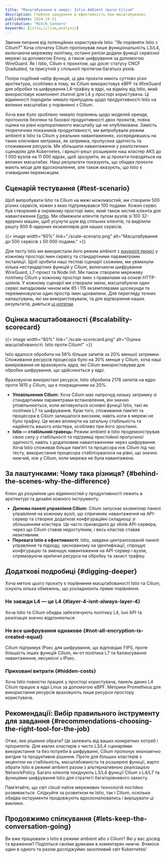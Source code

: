 ```yaml
---
title: "Масштабування в хмарі: Istio Ambient проти Cilium"
description: Глибоке занурення в ефективність при масштабуванні.
publishdate: 2024-10-21
attribution: "Mitch Connors"
keywords: [istio,cilium,analysis]
---
```


Звичне питання від потенційних користувачів Istio: "Як порівняти Istio з Cilium?" Хоча спочатку Cilium пропонував лише функціональність L3/L4, включаючи мережеву політику, останні релізи додали функції сервісної мережі за допомогою Envoy, а також шифрування за допомогою WireGuard. Як і Istio, Cilium є проєктом, що досяг статусу CNCF Graduated, та присутній у спільноті протягом багатьох років.

Попри подібний набір функцій, ці два проєкти мають суттєво різні архітектури, особливо в тому, як Cilium використовує eBPF та WireGuard для обробки та шифрування L4-трафіку в ядрі, на відміну від Istio, який використовує компонент ztunnel для L4 у просторі користувача. Ці відмінності породили чимало припущень щодо продуктивності Istio на великих масштабах у порівнянні з Cilium.

Хоча вже було зроблено чимало порівнянь щодо моделей оренди, протоколів безпеки та базової продуктивності двох проєктів, повна оцінка на рівні корпоративного масштабу ще не опублікована. Замість теоретичних показників продуктивності, ми випробували режим ambient в Istio та Cilium у реальних навантаженнях, зосередившись на таких ключових метриках, як затримка, пропускна здатність та споживання ресурсів. Ми збільшили навантаження у реалістичних сценаріях для Kubernetes, і врешті-решт розширили наш кластер AKS до 1 000 вузлів на 11 000 ядрах, щоб зрозуміти, як ці проєкти поводяться на великих масштабах. Наші результати показують, що обидва проєкти мають місце для вдосконалення, але також вказують, що Istio є очевидним переможцем.

## Сценарій тестування {#test-scenario}

Щоб випробувати Istio та Cilium на межі можливостей, ми створили 500 різних сервісів, кожен з яких підтримувався 100 подами. Кожен сервіс був створений в окремому просторі імен, який також містив клієнта для навантаження [Fortio](https://fortio.org/). Ми обмежили клієнтів пулом вузлів зі 100 32-ядерних машин, щоб усунути шум від спільних клієнтів, та виділили решту 900 8-ядерних екземплярів для наших сервісів.

{{< image width="60%"
    link="./scale-scenario.png"
    alt="Масштабування до 500 сервісів з 50 000 подами."
    >}}

Для тесту Istio ми використали його режим ambient з [waypoint проксі](/docs/ambient/usage/waypoint/) у кожному просторі імен сервісу та стандартними параметрами інсталяції. Щоб зробити наші тестові сценарії схожими, ми увімкнули кілька нестандартних функцій у Cilium, включаючи шифрування WireGuard, L7-проксі та Node Init. Ми також створили мережеву політику Cilium у кожному просторі імен з правилами на основі HTTP-шляхів. У кожному сценарії ми створили зміни, масштабуючи один сервіс випадковим чином між 85 і 115 екземплярами щосекунди та переіменовуючи один простір імен щохвилини. Для перегляду точних налаштувань, які ми використовували, та для відтворення наших результатів, дивіться [ці нотатки](https://github.com/therealmitchconnors/tools/blob/2384dc26f114300687b21f921581a158f27dc9e1/perf/load/many-svc-scenario/README.md).

## Оцінка масштабованості {#scalability-scorecard}

{{< image width="80%"
    link="./scale-scorecard.png"
    alt="Оцінка масштабованості: Istio проти Cilium!"
    >}}

Istio вдалося обробити на 56% більше запитів за 20% меншої затримки. Споживання ресурсів процесора було на 30% менше у Cilium, хоча наші вимірювання не враховують ядра, які Cilium використовував для обробки шифрування, що здійснюється у ядрі.

Враховуючи використані ресурси, Istio обробила 2178 запитів на ядро проти 1815 у Cilium, що є покращенням на 20%.

* **Уповільнення Cilium:** Хоча Cilium має напрочуд низьку затримку зі стандартними параметрами встановлення, він значно уповільнюється, коли активуються основні функції Istio, такі як політики L7 та шифрування. Крім того, споживання памʼяті та процесора в Cilium залишалося високим, навіть коли в мережі не було трафіку. Це може вплинути на загальну стабільність та надійність вашого кластера, особливо при його зростанні.
* **Istio — стабільний гравець:** Режим ambient в Istio продемонстрував свою силу у стабільності та підтримці пристойної пропускної здатності, навіть з додатковим навантаженням через шифрування. Хоча Istio споживав більше памʼяті та процесора ніж Cilium під час тесту, використання процесора стабілізувалося на рівні, що значно нижчий, ніж у Cilium, коли мережа не була навантажена.

## За лаштунками: Чому така різниця? {#behind-the-scenes-why-the-difference}

Ключ до розуміння цих відмінностей у продуктивності лежить в архітектурі та дизайні кожного інструменту.

* **Дилема панелі управління Cilium:** Cilium запускає екземпляр панелі управління на кожному вузлі, що спричиняє навантаження на API-сервер та створює додаткові конфігураційні складнощі зі збільшенням кластера. Це часто призводило до збоїв API-сервера, через що Cilium ставав недоступним, і весь кластер ставав неактивним.
* **Перевага Istio в ефективності:** Istio, завдяки централізованій панелі управління та підходу, заснованому на ідентифікації, спрощує конфігурацію та зменшує навантаження на API-сервер і вузли, спрямовуючи критичні ресурси на обробку та захист трафіку.

## Додаткові подробиці {#digging-deeper}

Хоча метою цього проєкту є порівняння масштабованості Istio та Cilium, існують кілька обмежень, що ускладнюють пряме порівняння.

### Не завжди L4 — це L4 {#layer-4-isnt-always-layer-4}

Хоча Istio та Cilium обидва забезпечують політику L4, їхні API та реалізація значно відрізняються.

### Не все шифрування однакове {#not-all-encryption-is-created-equal}

Cilium підтримує IPsec для шифрування, що відповідає FIPS, проте більшість інших функцій Cilium, як-от політика L7 та балансування навантаження, несумісні з IPsec.

### Приховані витрати {#hidden-costs}

Хоча Istio повністю працює у просторі користувача, панель даних L4 Cilium працює в ядрі Linux за допомогою eBPF. Метрики Prometheus для використання ресурсів враховують лише ресурси простору користувача.

## Рекомендації: Вибір правильного інструменту для завдання {#recommendations-choosing-the-right-tool-for-the-job}

Отже, яке рішення обрати? Це залежить від ваших конкретних потреб і пріоритетів. Для малих кластерів з чисто L3/L4 сценаріями використання та без потреби в шифруванні, Cilium пропонує економічно вигідне та продуктивне рішення. Проте для більших кластерів з акцентом на стабільність, масштабованість та розширені функції, варто обрати Istio в режимі ambient разом з альтернативною реалізацією NetworkPolicy. Багато клієнтів поєднують L3/L4 функції Cilium з L4/L7 та функціями шифрування Istio для стратегії багаторівневого захисту.

Памʼятайте, що світ cloud-native мережевих технологій постійно розвивається. Слідкуйте за розвитком як Istio, так і Cilium, оскільки обидва інструменти продовжують вдосконалюватись і вирішувати ці виклики.

## Продовжимо спілкування {#lets-keep-the-conversation-going}

Ви вже працювали з Istio в режимі ambient або з Cilium? Які у вас досвід та враження? Поділіться своїми думками в коментарях нижче. Вчімося один в одного та разом досліджуймо захопливий світ Kubernetes!
